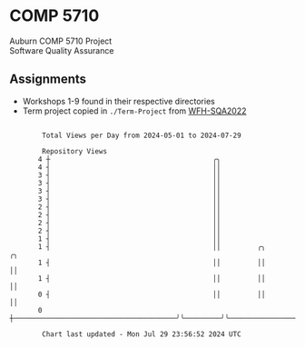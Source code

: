 # COMP 5710
Auburn COMP 5710 Project  
Software Quality Assurance

## Assignments
- Workshops 1-9 found in their respective directories
- Term project copied in `./Term-Project` from [WFH-SQA2022](https://github.com/wumphlett/WFH-SQA2022-AUBURN)

```

        Total Views per Day from 2024-05-01 to 2024-07-29

        Repository Views
       4 ┼                                        ╭╮
       4 ┤                                        ││
       3 ┤                                        ││
       3 ┤                                        ││
       3 ┤                                        ││
       3 ┤                                        ││
       2 ┤                                        ││
       2 ┤                                        ││
       2 ┤                                        ││
       2 ┤                                        ││
       1 ┤                                        ││
       1 ┤                                        ││         ╭╮                              ╭╮
       1 ┤                                        ││         ││                              ││
       1 ┤                                        ││         ││                              ││
       0 ┤                                        ││         ││                              ││
       0 ┼────────────────────────────────────────╯╰─────────╯╰──────────────────────────────╯╰────

        Chart last updated - Mon Jul 29 23:56:52 2024 UTC
        
```

